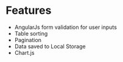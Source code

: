 # Features
- AngularJs form validation for user inputs
- Table sorting
- Pagination
- Data saved to Local Storage
- Chart.js
